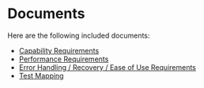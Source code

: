 # Documents

Here are the following included documents:

* [Capability Requirements](Capability_Requirements.txt)
* [Performance Requirements](Performance_Requirements.txt)
* [Error Handling / Recovery / Ease of Use Requirements](Error_Handling_Recovery_Ease_of_Use_Requirements.txt)
* [Test Mapping](Test_Mapping.txt)
